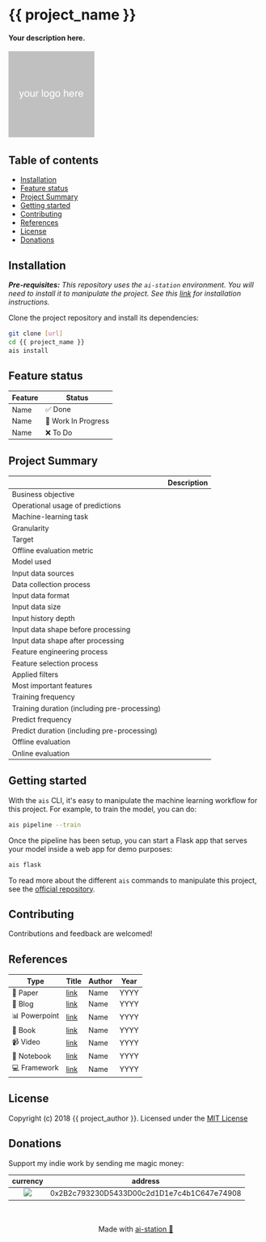 # {{ project_name }}

#### Your description here.

![](docs/images/logo.png)

## Table of contents

- [Installation](#installation)
- [Feature status](#feature-status)
- [Project Summary](#project-summary)
- [Getting started](#getting-started)
- [Contributing](#contributing)
- [References](#references)
- [License](#license)
- [Donations](#donations)

## Installation

*__Pre-requisites:__ This repository uses the `ai-station` environment. You will need to install it to manipulate the project. See this [link](https://github.com/fmikaelian/ai-station) for installation instructions.*

Clone the project repository and install its dependencies:

```bash
git clone [url]
cd {{ project_name }}
ais install
```

## Feature status

| Feature | Status                                     |
|---------|--------------------------------------------|
| Name    | :white_check_mark: Done                    |
| Name    | :arrows_counterclockwise: Work In Progress |
| Name    | :x: To Do                                  |

## Project Summary

|                                              | Description |
|----------------------------------------------|-------------|
| Business objective                           |             |
| Operational usage of predictions             |             |
| Machine-learning task                        |             |
| Granularity                                  |             |
| Target                                       |             |
| Offline evaluation metric                    |             |
| Model used                                   |             |
| Input data sources                           |             |
| Data collection process                      |             |
| Input data format                            |             |
| Input data size                              |             |
| Input history depth                          |             |
| Input data shape before processing           |             |
| Input data shape after processing            |             |
| Feature engineering process                  |             |
| Feature selection process                    |             |
| Applied filters                              |             |
| Most important features                      |             |
| Training frequency                           |             |
| Training duration (including pre-processing) |             |
| Predict frequency                            |             |
| Predict duration (including pre-processing)  |             |
| Offline evaluation                           |             |
| Online evaluation                            |             |

## Getting started

With the `ais` CLI, it's easy to manipulate the machine learning workflow for this project. For example, to train the model, you can do:

```bash
ais pipeline --train
```

Once the pipeline has been setup, you can start a Flask app that serves your model inside a web app for demo purposes:

```bash
ais flask
```

To read more about the different `ais` commands to manipulate this project, see the [official repository](https://github.com/fmikaelian/ai-station).

## Contributing

Contributions and feedback are welcomed!

## References

| Type                        | Title        | Author | Year |
|-----------------------------|--------------|--------|------|
| :newspaper: Paper           | [link](link) | Name   | YYYY |
| :signal_strength: Blog      | [link](link) | Name   | YYYY |
| :bar_chart: Powerpoint      | [link](link) | Name   | YYYY |
| :green_book: Book           | [link](link) | Name   | YYYY |
| :video_camera: Video        | [link](link) | Name   | YYYY |
| :triangular_ruler: Notebook | [link](link) | Name   | YYYY |
| :computer: Framework        | [link](link) | Name   | YYYY |

## License

Copyright (c) 2018 {{ project_author }}. Licensed under the [MIT License](LICENSE)

## Donations

Support my indie work by sending me magic money:

|                                   currency                                    | address                                    |
|:-----------------------------------------------------------------------------:|--------------------------------------------|
| <a ><img src="https://cdn.coinranking.com/rk4RKHOuW/eth.svg" width="30" ></a> | 0x2B2c793230D5433D00c2d1D1e7c4b1C647e74908 |

<p align="center">
</br>
</br>
  Made with <a href="https://github.com/fmikaelian/ai-station">ai-station 🌌 </a>
</p>
